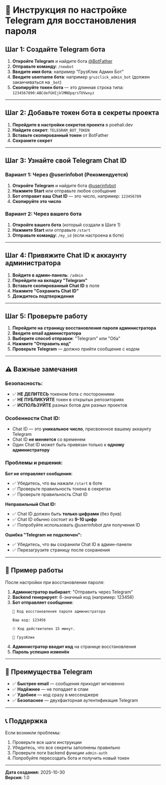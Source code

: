 # 🤖 Инструкция по настройке Telegram для восстановления пароля

## Шаг 1: Создайте Telegram бота

1. **Откройте Telegram** и найдите бота [@BotFather](https://t.me/BotFather)
2. **Отправьте команду**: `/newbot`
3. **Введите имя бота**: например "ГрузКлик Админ Бот"
4. **Введите username бота**: например `gruzclick_admin_bot` (должен заканчиваться на `_bot`)
5. **Скопируйте токен бота** — это длинная строка типа: `1234567890:ABCdefGHIjklMNOpqrsTUVwxyz`

---

## Шаг 2: Добавьте токен бота в секреты проекта

1. **Перейдите в настройки секретов проекта** в poehali.dev
2. **Найдите секрет**: `TELEGRAM_BOT_TOKEN`
3. **Вставьте скопированный токен** от BotFather
4. **Сохраните секрет**

---

## Шаг 3: Узнайте свой Telegram Chat ID

### Вариант 1: Через @userinfobot (Рекомендуется)

1. **Откройте Telegram** и найдите бота [@userinfobot](https://t.me/userinfobot)
2. **Нажмите Start** или отправьте любое сообщение
3. **Бот отправит ваш Chat ID** — это число, например: `123456789`
4. **Скопируйте это число**

### Вариант 2: Через вашего бота

1. **Откройте вашего бота** (который создали в Шаге 1)
2. **Нажмите Start** или отправьте `/start`
3. **Отправьте команду**: `/my_id` (если настроена в боте)

---

## Шаг 4: Привяжите Chat ID к аккаунту администратора

1. **Войдите в админ-панель**: `/admin`
2. **Перейдите на вкладку "Telegram"**
3. **Вставьте скопированный Chat ID** в поле
4. **Нажмите "Сохранить Chat ID"**
5. **Дождитесь подтверждения**

---

## Шаг 5: Проверьте работу

1. **Перейдите на страницу восстановления пароля администратора**
2. **Введите email администратора**
3. **Выберите способ отправки**: "Telegram" или "Оба"
4. **Нажмите "Отправить код"**
5. **Проверьте Telegram** — должно прийти сообщение с кодом

---

## ⚠️ Важные замечания

### Безопасность:
- ✅ **НЕ ДЕЛИТЕСЬ** токеном бота с посторонними
- ✅ **НЕ ПУБЛИКУЙТЕ** токен в открытых репозиториях
- ✅ **ИСПОЛЬЗУЙТЕ** разных ботов для разных проектов

### Особенности Chat ID:
- Chat ID — это **уникальное число**, присвоенное вашему аккаунту Telegram
- Chat ID **не меняется** со временем
- Один Chat ID может быть привязан только к **одному администратору**

### Проблемы и решения:

**Бот не отправляет сообщения:**
- ✅ Убедитесь, что вы нажали `/start` в боте
- ✅ Проверьте правильность токена в секретах
- ✅ Проверьте правильность Chat ID

**Неправильный Chat ID:**
- ✅ Chat ID должен быть **только цифрами** (без букв)
- ✅ Chat ID обычно состоит из **9-10 цифр**
- ✅ Попробуйте использовать @userinfobot для получения ID

**Ошибка "Telegram не подключен":**
- ✅ Убедитесь, что вы сохранили Chat ID в админ-панели
- ✅ Перезагрузите страницу после сохранения

---

## 📱 Пример работы

После настройки при восстановлении пароля:

1. **Администратор выбирает**: "Отправить через Telegram"
2. **Backend генерирует**: 6-значный код (например: 123456)
3. **Бот отправляет сообщение**:
   ```
   🔐 Код восстановления пароля администратора

   Ваш код: 123456

   ⏱ Код действителен 15 минут.

   🚛 ГрузКлик
   ```
4. **Администратор вводит код** на странице восстановления
5. **Пароль успешно изменён**

---

## 🎯 Преимущества Telegram

- ✅ **Быстрее email** — сообщения приходят мгновенно
- ✅ **Надёжнее** — не попадает в спам
- ✅ **Удобнее** — код сразу в мессенджере
- ✅ **Безопаснее** — двухфакторная аутентификация Telegram

---

## 📞 Поддержка

Если возникли проблемы:
1. Проверьте все шаги инструкции
2. Убедитесь, что все секреты заполнены правильно
3. Проверьте логи backend функции `admin-auth`
4. Попробуйте пересоздать бота и получить новый токен

---

**Дата создания:** 2025-10-30  
**Версия:** 1.0
